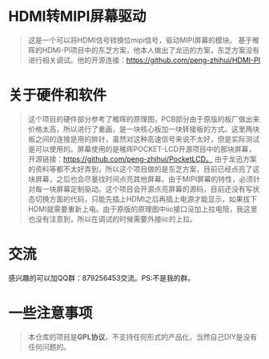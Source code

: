 # HDMI转MIPI屏幕驱动

>这是一个可以将HDMI信号转换位mipi信号，驱动MIPI屏幕的模块。
>基于稚晖的HDMI-PI项目中的东芝方案，他本人做出了龙迅的方案，东芝方案没有进行相关调试。他的开源连接：https://github.com/peng-zhihui/HDMI-PI

# 关于硬件和软件

>这个项目的硬件部分参考了稚晖的原理图，PCB部分由于原版的板厂做出来价格太高，所以进行了重画，是一块核心板加一块转接板的方式。这里两块板之间的连接是用的排针，虽然对这种高速信号来说不太好，但是实际测试是可以使用的。屏幕使用的是稚晖POCKET-LCD开源项目中的那块屏幕，开源链接：https://github.com/peng-zhihui/PocketLCD。
>由于龙迅方案的资料等都不太好弄到，所以这个项目做的是东芝方案，目前已经点亮了这块屏幕，之后也会尽量找时间点亮其他屏幕。由于MIPI屏幕的特性，必须针对每一块屏幕定制驱动。这个项目会开源点亮屏幕的源码，目前还没有写状态切换方面的代码，只能先插上HDMI之后再插上电源才能显示，如果拔下HDMI就需要重新上电。由于原版的原理图中iic接口没加上拉电阻，我这里也没有注意到，所以在调试的时候需要外接iic的上拉。

# 交流
感兴趣的可以加QQ群：879256453交流。PS:不是我的群。

# 一些注意事项
> 本仓库的项目是**GPL协议**，不支持任何形式的产品化，当然自己DIY是没有任何问题的。
